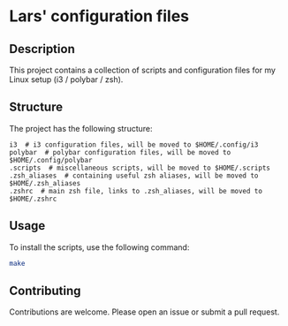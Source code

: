 # Lars' configuration files

## Description

This project contains a collection of scripts and configuration files for my Linux setup (i3 / polybar / zsh).

## Structure

The project has the following structure:

```
i3  # i3 configuration files, will be moved to $HOME/.config/i3
polybar  # polybar configuration files, will be moved to $HOME/.config/polybar
.scripts  # miscellaneous scripts, will be moved to $HOME/.scripts
.zsh_aliases  # containing useful zsh aliases, will be moved to $HOME/.zsh_aliases
.zshrc  # main zsh file, links to .zsh_aliases, will be moved to $HOME/.zshrc
```
## Usage

To install the scripts, use the following command:

```sh
make
```

## Contributing
Contributions are welcome. Please open an issue or submit a pull request.



